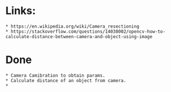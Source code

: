 # Links:
    * https://en.wikipedia.org/wiki/Camera_resectioning
    * https://stackoverflow.com/questions/14038002/opencv-how-to-calculate-distance-between-camera-and-object-using-image

# Done
    * Camera Camibration to obtain params.
    * Calculate distance of an object from camera.
    * 